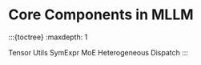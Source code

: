 # Core Components in MLLM

:::{toctree}
:maxdepth: 1

Tensor
Utils
SymExpr
MoE
Heterogeneous
Dispatch
:::